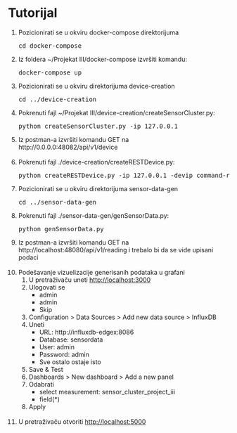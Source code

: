 <body>
    <h1>Tutorijal</h1>
    <ol>
        <li>
            Pozicionirati se u okviru docker-compose direktorijuma<br/>
            <pre>cd docker-compose</pre>
        </li>
        <li>
            Iz foldera ~/Projekat III/docker-compose izvršiti komandu:<br/>
            <pre>docker-compose up</pre>
        </li>
        <li>
            Pozicionirati se u okviru direktorijuma device-creation<br/>
            <pre>cd ../device-creation</pre>
        </li>
        <li>
            Pokrenuti fajl ~/Projekat III/device-creation/createSensorCluster.py:<br/>
            <pre>python createSensorCluster.py -ip 127.0.0.1</pre>
        </li>
        <li>
            Iz postman-a izvršiti komandu GET na http://0.0.0.0:48082/api/v1/device
        </li><br/>
        <li>
            Pokrenuti fajl ./device-creation/createRESTDevice.py:<br/>
            <pre>python createRESTDevice.py -ip 127.0.0.1 -devip command-result-edgex</pre>
        </li>
        <li>
            Pozicionirati se u okviru direktorijuma sensor-data-gen<br/>
            <pre>cd ../sensor-data-gen</pre>
        </li>
        <li>
            Pokrenuti fajl ./sensor-data-gen/genSensorData.py:<br/>
            <pre>python genSensorData.py</pre>
        </li>
        <li>
            Iz postman-a izvršiti komandu GET na http://localhost:48080/api/v1/reading i trebalo bi da se vide upisani podaci
        </li><br/>
        <li>
            Podešavanje vizuelizacije generisanih podataka u grafani
            <ol type=1>
                <li>U pretraživaču uneti <a href="http://localhost:3000">http://localhost:3000</a></li>
                <li>Ulogovati se
                    <ul>
                        <li>admin</li>
                        <li>admin</li>
                        <li>Skip</li>
                    </ul>
                </li>
                <li>Configuration > Data Sources > Add new data source > InfluxDB</li>
                <li>Uneti
                    <ul>
                        <li>URL: 		http://influxdb-edgex:8086</li>
                        <li>Database: 	sensordata</li>
                        <li>User: 		admin</li>
                        <li>Password: 	admin</li>
                        <li>Sve ostalo ostaje isto</li>
                    </ul>
                </li>
                <li>Save & Test</li>
                <li>Dashboards > New dashboard > Add a new panel</li>
                <li>Odabrati
                    <ul>
                        <li>select measurement: sensor_cluster_project_iii</li>
                        <li>field(*)</li>
                    </ul>
                </li>
                <li>Apply</li>
            </ol>
        </li><br/>
        <li>
            U pretraživaču otvoriti <a href="http://localhost:5000">http://localhost:5000</a>
        </li>
    </ol>
</body>
